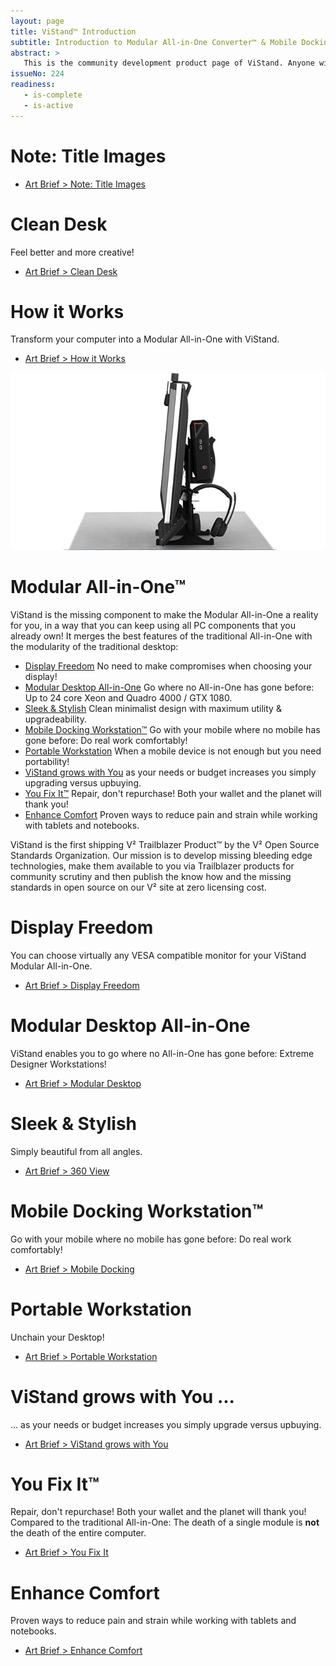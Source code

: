 ```yaml
---
layout: page
title: ViStand™ Introduction
subtitle: Introduction to Modular All-in-One Converter™ & Mobile Docking Station™
abstract: >
   This is the community development product page of ViStand. Anyone with a GitHub account can make an improvement suggestion, either by making a comment in the accompanying GitHub issue or by making a pull request. Both are done by simply clicking the V²Flow Button – the editor’s pencil within an orange circle.
issueNo: 224
readiness:
   - is-complete
   - is-active
---
```


# Note: Title Images

<!--    [Art Brief > Note: Title Images](https://github.com/V-Squared/V-Squared.github.io/blob/master/art/vistand/titles/artbrief.md) -->
- [Art Brief > Note: Title Images](https://github.com/V-Squared/V-Squared.github.io/blob/master/art/vistand/titles/artbrief.md)



# Clean Desk

Feel better and more creative!

<!--    [Art Brief > Clean Desk](https://github.com/V-Squared/V-Squared.github.io/blob/master/art/vistand/clean-desk/artbrief.md) -->
- [Art Brief > Clean Desk](https://github.com/V-Squared/V-Squared.github.io/blob/master/art/vistand/clean-desk/artbrief.md)




# How it Works

Transform your computer into a Modular All-in-One with ViStand.

<!--    [Art Brief > How it Works](https://github.com/V-Squared/V-Squared.github.io/blob/master/art/vistand/how-it-works/artbrief.md) -->
- [Art Brief > How it Works](https://github.com/V-Squared/V-Squared.github.io/blob/master/art/vistand/how-it-works/artbrief.md)


![](https://raw.githubusercontent.com/V-Squared/V-Squared.github.io/master/images/products/vistand-32-inch-aio-right/vistand-32-inch-aio-slide.jpg)




# Modular All-in-One™ 

ViStand is the missing component to make the Modular All-in-One a reality for you, in a way that you can keep using all PC components that you already own! It merges the best features of the traditional All-in-One with the modularity of the traditional desktop:

- [Display Freedom](#display-freedom) No need to make compromises when choosing your display!
- [Modular Desktop All-in-One](#modular-desktop-all-in-one) Go where no All-in-One has gone before: Up to 24 core Xeon and Quadro 4000 / GTX 1080.
- [Sleek & Stylish](#sleek--stylish) Clean minimalist design with maximum utility & upgradeability.
- [Mobile Docking Workstation™](#mobile-docking-workstation™) Go with your mobile where no mobile has gone before: Do real work comfortably!
- [Portable Workstation](#portable-workstation) When a mobile device is not enough but you need portability!
- [ViStand grows with You](#vistand-grows-with-you-...) as your needs or budget increases you simply upgrading versus upbuying.
- [You Fix It™](#you-fix-it™) Repair, don't repurchase! Both your wallet and the planet will thank you!
- [Enhance Comfort](#enhance-comfort) Proven ways to reduce pain and strain while working with tablets and notebooks.

ViStand is the first shipping V² Trailblazer Product™ by the V² Open Source Standards Organization. Our mission is to develop missing bleeding edge technologies, make them available to you via Trailblazer products for community scrutiny and then publish the know how and the missing standards in open source on our V² site at zero licensing cost.

# Display Freedom

You can choose virtually any VESA compatible monitor for your ViStand Modular All-in-One.

<!--    [Art Brief > Display Freedom](https://github.com/V-Squared/V-Squared.github.io/blob/master/art/vistand/display-freedom/artbrief.md) -->
- [Art Brief > Display Freedom](https://github.com/V-Squared/V-Squared.github.io/blob/master/art/vistand/display-freedom/artbrief.md)


# Modular Desktop All-in-One

ViStand enables you to go where no All-in-One has gone before: Extreme Designer Workstations!

<!--    [Art Brief > Modular Desktop](https://github.com/V-Squared/V-Squared.github.io/blob/master/art/vistand/modular-desktop/artbrief.md) -->
- [Art Brief > Modular Desktop](https://github.com/V-Squared/V-Squared.github.io/blob/master/art/vistand/modular-desktop/artbrief.md)






# Sleek & Stylish

Simply beautiful from all angles.

<!--    [Art Brief > 360 View](https://github.com/V-Squared/V-Squared.github.io/blob/master/art/vistand/360-view/artbrief.md) -->
- [Art Brief > 360 View](https://github.com/V-Squared/V-Squared.github.io/blob/master/art/vistand/360-view/artbrief.md)



# Mobile Docking Workstation™

Go with your mobile where no mobile has gone before: Do real work comfortably!

<!--    [Art Brief > Mobile Docking](https://github.com/V-Squared/V-Squared.github.io/blob/master/art/vistand/mobile-docking/artbrief.md) -->
- [Art Brief > Mobile Docking](https://github.com/V-Squared/V-Squared.github.io/blob/master/art/vistand/mobile-docking/artbrief.md)




# Portable Workstation

Unchain your Desktop!

<!--    [Art Brief > Portable Workstation](https://github.com/V-Squared/V-Squared.github.io/blob/master/art/vistand/portable-workstation/artbrief.md) -->
- [Art Brief > Portable Workstation](https://github.com/V-Squared/V-Squared.github.io/blob/master/art/vistand/portable-workstation/artbrief.md)



# ViStand grows with You ...

... as your needs or budget increases you simply upgrade versus upbuying.

<!--    [Art Brief > ViStand grows with You](https://github.com/V-Squared/V-Squared.github.io/blob/master/art/vistand/grows-with-you/artbrief.md) -->
- [Art Brief > ViStand grows with You](https://github.com/V-Squared/V-Squared.github.io/blob/master/art/vistand/grows-with-you/artbrief.md)



# You Fix It™

Repair, don't repurchase! Both your wallet and the planet will thank you! Compared to the traditional All-in-One: The death of a single module is **not** the death of the entire computer.

<!--    [Art Brief > You Fix It](https://github.com/V-Squared/V-Squared.github.io/blob/master/art/vistand/you-fix-it/artbrief.md) -->
- [Art Brief > You Fix It](https://github.com/V-Squared/V-Squared.github.io/blob/master/art/vistand/you-fix-it/artbrief.md)




# Enhance Comfort

Proven ways to reduce pain and strain while working with tablets and notebooks.

<!--    [Art Brief > Enhance Comfort](https://github.com/V-Squared/V-Squared.github.io/blob/master/art/vistand/enhance-comfort/artbrief.md) -->
- [Art Brief > Enhance Comfort](https://github.com/V-Squared/V-Squared.github.io/blob/master/art/vistand/enhance-comfort/artbrief.md)






